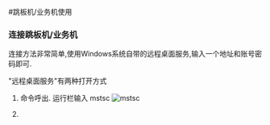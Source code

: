 #跳板机/业务机使用

### 连接跳板机/业务机
连接方法非常简单,使用Windows系统自带的远程桌面服务,输入一个地址和账号密码即可.

"远程桌面服务"有两种打开方式
1. 命令呼出.
   运行栏输入 mstsc
   ![mstsc](http://lemai.oss-cn-shenzhen.aliyuncs.com/gitbook_netlogin/mstsc.jpg)
   
2.  
